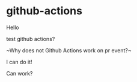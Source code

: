 # github-actions

Hello

test github actions?

~Why does not Github Actions work on pr event?~

I can do it!

Can work?

